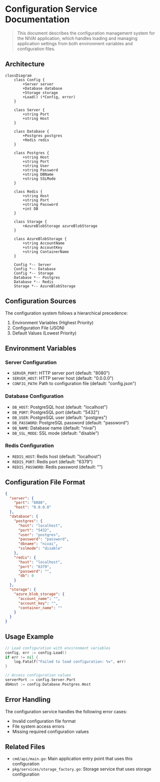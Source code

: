 # Configuration Service Documentation

> This document describes the configuration management system for the NIVAI application, which handles loading and managing application settings from both environment variables and configuration files.

## Architecture

```mermaid
classDiagram
    class Config {
        +Server server
        +Database database
        +Storage storage
        +Load() (*Config, error)
    }

    class Server {
        +string Port
        +string Host
    }

    class Database {
        +Postgres postgres
        +Redis redis
    }

    class Postgres {
        +string Host
        +string Port
        +string User
        +string Password
        +string DBName
        +string SSLMode
    }

    class Redis {
        +string Host
        +string Port
        +string Password
        +int DB
    }

    class Storage {
        +AzureBlobStorage azureBlobStorage
    }

    class AzureBlobStorage {
        +string AccountName
        +string AccountKey
        +string ContainerName
    }

    Config *-- Server
    Config *-- Database
    Config *-- Storage
    Database *-- Postgres
    Database *-- Redis
    Storage *-- AzureBlobStorage
```

## Configuration Sources

The configuration system follows a hierarchical precedence:

1. Environment Variables (Highest Priority)
2. Configuration File (JSON)
3. Default Values (Lowest Priority)

## Environment Variables

### Server Configuration

- `SERVER_PORT`: HTTP server port (default: "8080")
- `SERVER_HOST`: HTTP server host (default: "0.0.0.0")
- `CONFIG_PATH`: Path to configuration file (default: "config.json")

### Database Configuration

- `DB_HOST`: PostgreSQL host (default: "localhost")
- `DB_PORT`: PostgreSQL port (default: "5432")
- `DB_USER`: PostgreSQL user (default: "postgres")
- `DB_PASSWORD`: PostgreSQL password (default: "password")
- `DB_NAME`: Database name (default: "nivai")
- `DB_SSL_MODE`: SSL mode (default: "disable")

### Redis Configuration

- `REDIS_HOST`: Redis host (default: "localhost")
- `REDIS_PORT`: Redis port (default: "6379")
- `REDIS_PASSWORD`: Redis password (default: "")

## Configuration File Format

```json
{
  "server": {
    "port": "8080",
    "host": "0.0.0.0"
  },
  "database": {
    "postgres": {
      "host": "localhost",
      "port": "5432",
      "user": "postgres",
      "password": "password",
      "dbname": "nivai",
      "sslmode": "disable"
    },
    "redis": {
      "host": "localhost",
      "port": "6379",
      "password": "",
      "db": 0
    }
  },
  "storage": {
    "azure_blob_storage": {
      "account_name": "",
      "account_key": "",
      "container_name": ""
    }
  }
}
```

## Usage Example

```go
// Load configuration with environment variables
config, err := config.Load()
if err != nil {
    log.Fatalf("Failed to load configuration: %v", err)
}

// Access configuration values
serverPort := config.Server.Port
dbHost := config.Database.Postgres.Host
```

## Error Handling

The configuration service handles the following error cases:

- Invalid configuration file format
- File system access errors
- Missing required configuration values

## Related Files

- `cmd/api/main.go`: Main application entry point that uses this configuration
- `pkg/services/storage_factory.go`: Storage service that uses storage configuration
